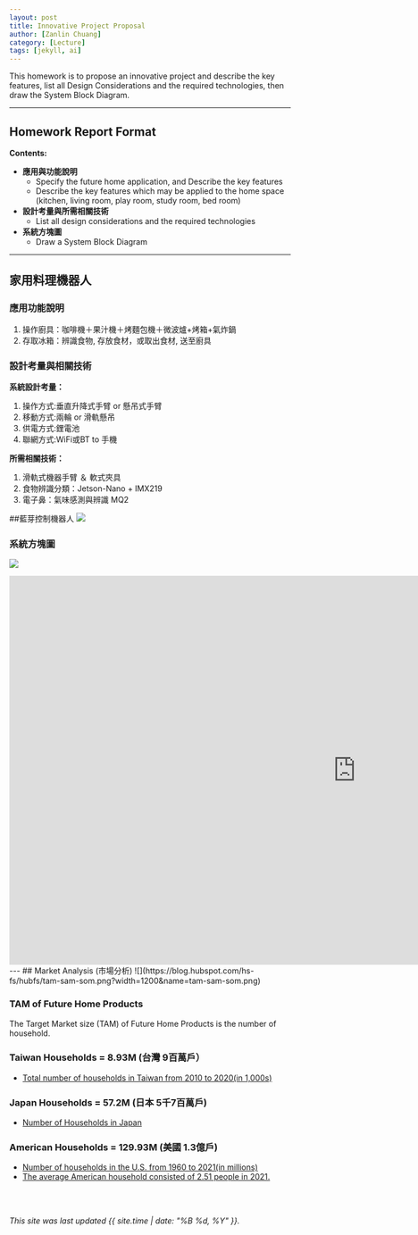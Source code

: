 ```yaml
---
layout: post
title: Innovative Project Proposal
author: [Zanlin Chuang]
category: [Lecture]
tags: [jekyll, ai]
---
```


This homework is to propose an innovative project and describe the key features, list all Design Considerations and the required technologies, then draw the System Block Diagram.

---
## Homework Report Format
**Contents:**<br>
* **應用與功能說明**
  - Specify the future home application, and Describe the key features
  - Describe the key features which may be applied to the home space (kitchen, living room, play room, study room, bed room)
* **設計考量與所需相關技術**
  - List all design considerations and the required technologies
* **系統方塊圖**
  - Draw a System Block Diagram

---
## 家用料理機器人

### 應用功能說明
1. 操作廚具：咖啡機＋果汁機＋烤麵包機＋微波爐+烤箱+氣炸鍋
2. 存取冰箱：辨識食物, 存放食材，或取出食材, 送至廚具

### 設計考量與相關技術
**系統設計考量：**<br>
1. 操作方式:垂直升降式手臂 or 懸吊式手臂
2. 移動方式:兩輪 or 滑軌懸吊
3. 供電方式:鋰電池
4. 聯網方式:WiFi或BT to 手機

**所需相關技術：**
1. 滑軌式機器手臂 ＆ 軟式夾具
2. 食物辨識分類：Jetson-Nano + IMX219
3. 電子鼻：氣味感測與辨識 MQ2

##藍芽控制機器人
![](https://github.com/rkuo2023/MCU-project/blob/main/images/AppInventor2_BLE2RC_Designer.png?raw=true)

### 系統方塊圖
![](https://github.com/rkuo2000/MCU-course/blob/main/images/FutureHome_kitchen_robot.png?raw=true)


<iframe width="1239" height="697" src="https://www.youtube.com/embed/KAtwrDC9QCg" title="印度神話並非虛構！印度海岸驚現170萬年前的跨海大橋！證實「羅摩衍那」記載上古文明建造的跨海工程！| 腦補大轟炸" frameborder="0" allow="accelerometer; autoplay; clipboard-write; encrypted-media; gyroscope; picture-in-picture; web-share" allowfullscreen></iframe>
---
## Market Analysis (市場分析)
![](https://blog.hubspot.com/hs-fs/hubfs/tam-sam-som.png?width=1200&name=tam-sam-som.png)

### TAM of Future Home Products
The Target Market size (TAM) of Future Home Products is the number of household.<br>

### Taiwan Households = 8.93M (台灣 9百萬戶）
* [Total number of households in Taiwan from 2010 to 2020(in 1,000s)](https://www.statista.com/statistics/330804/taiwan-national-total-number-of-households/#:~:text=By%20the%20end%20of%202020,households%20in%20the%20previous%20year.)

### Japan Households = 57.2M (日本 5千7百萬戶)
* [Number of Households in Japan](https://www.helgilibrary.com/indicators/number-of-households/japan/) 

### American Households = 129.93M (美國 1.3億戶)
* [Number of households in the U.S. from 1960 to 2021(in millions)](https://www.statista.com/statistics/183635/number-of-households-in-the-us/)<br>
* [The average American household consisted of 2.51 people in 2021.](https://www.statista.com/statistics/183648/average-size-of-households-in-the-us/)<br>

<br>
<br>

*This site was last updated {{ site.time | date: "%B %d, %Y" }}.*


